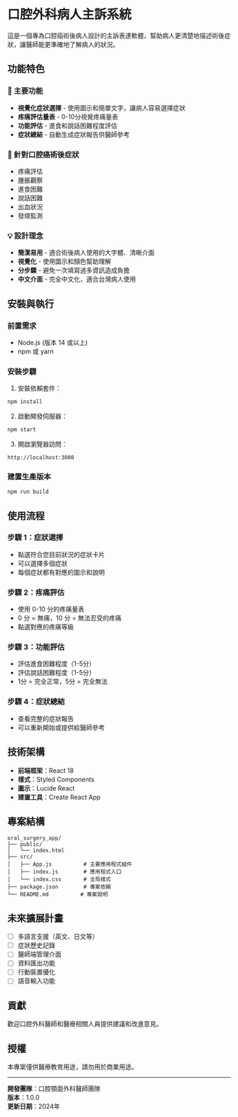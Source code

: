 # 口腔外科病人主訴系統

這是一個專為口腔癌術後病人設計的主訴表達軟體，幫助病人更清楚地描述術後症狀，讓醫師能更準確地了解病人的狀況。

## 功能特色

### 🎯 主要功能
- **視覺化症狀選擇** - 使用圖示和簡單文字，讓病人容易選擇症狀
- **疼痛評估量表** - 0-10分視覺疼痛量表
- **功能評估** - 進食和說話困難程度評估
- **症狀總結** - 自動生成症狀報告供醫師參考

### 🏥 針對口腔癌術後症狀
- 疼痛評估
- 腫脹觀察
- 進食困難
- 說話困難
- 出血狀況
- 發燒監測

### 💡 設計理念
- **簡潔易用** - 適合術後病人使用的大字體、清晰介面
- **視覺化** - 使用圖示和顏色幫助理解
- **分步驟** - 避免一次填寫過多資訊造成負擔
- **中文介面** - 完全中文化，適合台灣病人使用

## 安裝與執行

### 前置需求
- Node.js (版本 14 或以上)
- npm 或 yarn

### 安裝步驟

1. 安裝依賴套件：
```bash
npm install
```

2. 啟動開發伺服器：
```bash
npm start
```

3. 開啟瀏覽器訪問：
```
http://localhost:3000
```

### 建置生產版本
```bash
npm run build
```

## 使用流程

### 步驟 1：症狀選擇
- 點選符合您目前狀況的症狀卡片
- 可以選擇多個症狀
- 每個症狀都有對應的圖示和說明

### 步驟 2：疼痛評估
- 使用 0-10 分的疼痛量表
- 0 分 = 無痛，10 分 = 無法忍受的疼痛
- 點選對應的疼痛等級

### 步驟 3：功能評估
- 評估進食困難程度（1-5分）
- 評估說話困難程度（1-5分）
- 1分 = 完全正常，5分 = 完全無法

### 步驟 4：症狀總結
- 查看完整的症狀報告
- 可以重新開始或提供給醫師參考

## 技術架構

- **前端框架**：React 18
- **樣式**：Styled Components
- **圖示**：Lucide React
- **建置工具**：Create React App

## 專案結構

```
oral_surgery_app/
├── public/
│   └── index.html
├── src/
│   ├── App.js          # 主要應用程式組件
│   ├── index.js        # 應用程式入口
│   └── index.css       # 全局樣式
├── package.json        # 專案依賴
└── README.md          # 專案說明
```

## 未來擴展計畫

- [ ] 多語言支援（英文、日文等）
- [ ] 症狀歷史記錄
- [ ] 醫師端管理介面
- [ ] 資料匯出功能
- [ ] 行動裝置優化
- [ ] 語音輸入功能

## 貢獻

歡迎口腔外科醫師和醫療相關人員提供建議和改進意見。

## 授權

本專案僅供醫療教育用途，請勿用於商業用途。

---

**開發團隊**：口腔顎面外科醫師團隊  
**版本**：1.0.0  
**更新日期**：2024年 